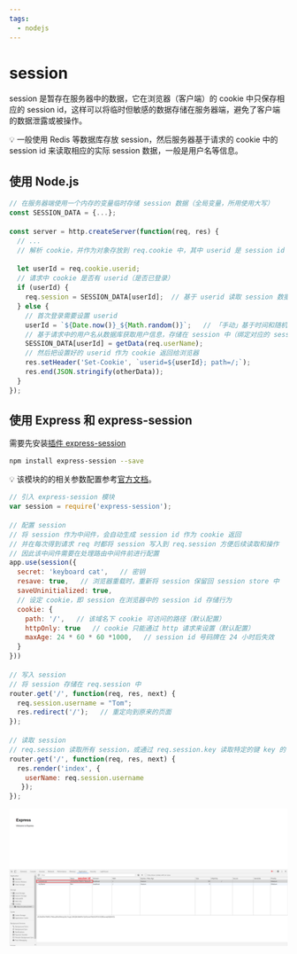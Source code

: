 ```yaml
---
tags:
  - nodejs
---
```


# session
session 是暂存在服务器中的数据，它在浏览器（客户端）的 cookie 中只保存相应的 session id，这样可以将临时但敏感的数据存储在服务器端，避免了客户端的数据泄露或被操作。

:bulb: 一般使用 Redis 等数据库存放 session，然后服务器基于请求的 cookie 中的 session id 来读取相应的实际 session 数据，一般是用户名等信息。

## 使用 Node.js

```js
// 在服务器端使用一个内存的变量临时存储 session 数据（全局变量，所用使用大写）
const SESSION_DATA = {...};

const server = http.createServer(function(req, res) {
  // ...
  // 解析 cookie，并作为对象存放到 req.cookie 中，其中 userid 是 session id

  let userId = req.cookie.userid;
  // 请求中 cookie 是否有 userid（是否已登录）
  if (userId) {
    req.session = SESSION_DATA[userId];  // 基于 userid 读取 session 数据
  } else {
    // 首次登录需要设置 userid
    userId = `${Date.now()}_${Math.random()}`;   // 「手动」基于时间和随机数生成 session id
    // 基于请求中的用户名从数据库获取用户信息，存储在 session 中（绑定对应的 session id）
    SESSION_DATA[userId] = getData(req.userName);
    // 然后把设置好的 userid 作为 cookie 返回给浏览器
    res.setHeader('Set-Cookie', `userid=${userId}; path=/;`);
    res.end(JSON.stringify(otherData));
  }
});
```

## 使用 Express 和 express-session
需要先安装[插件 express-session](https://www.npmjs.com/package/express-session)

```bash
npm install express-session --save
```

:bulb: 该模块的的相关参数配置参考[官方文档](https://github.com/expressjs/session#readme)。

```js
// 引入 express-session 模块
var session = require('express-session');

// 配置 session
// 将 session 作为中间件，会自动生成 session id 作为 cookie 返回
// 并在每次得到请求 req 时都将 session 写入到 req.session 方便后续读取和操作
// 因此该中间件需要在处理路由中间件前进行配置
app.use(session({
  secret: 'keyboard cat',   // 密钥
  resave: true,   // 浏览器重载时，重新将 session 保留回 session store 中
  saveUninitialized: true,
  // 设定 cookie，即 session 在浏览器中的 session id 存储行为
  cookie: {
    path: '/',   // 该域名下 cookie 可访问的路径（默认配置）
    httpOnly: true   // cookie 只能通过 http 请求来设置（默认配置）
    maxAge: 24 * 60 * 60 *1000,   // session id 号码牌在 24 小时后失效
  }
}))

// 写入 session
// 将 session 存储在 req.session 中
router.get('/', function(req, res, next) {
  req.session.username = "Tom";
  res.redirect('/');   // 重定向到原来的页面
});

// 读取 session
// req.session 读取所有 session，或通过 req.session.key 读取特定的键 key 的 session 值
router.get('/', function(req, res, next) {
  res.render('index', {
    userName: req.session.username
   });
});
```

![使用 express-session 自动生成 session id 作为 cookie，即 connect.sid](./_v_images/20200927111100141_28762.png)